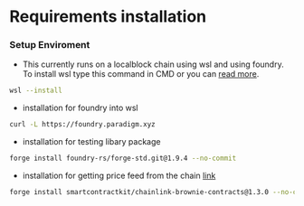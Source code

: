 

# Requirements installation
### Setup Enviroment
- This currently runs on a localblock chain using wsl and using foundry.
To install wsl type this command in CMD or you can [read more](installation-readme/README.md).
```bash
wsl --install
```

- installation for foundry into wsl
```bash
curl -L https://foundry.paradigm.xyz
```

- installation for testing libary package
```bash
forge install foundry-rs/forge-std.git@1.9.4 --no-commit
```

- installation for getting price feed from the chain [link](https://docs.chain.link/data-feeds/using-data-feeds)
```bash
forge install smartcontractkit/chainlink-brownie-contracts@1.3.0 --no-commit
```

